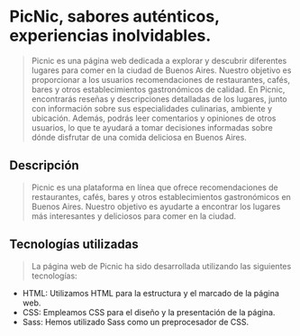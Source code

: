 # PicNic, sabores auténticos, experiencias inolvidables. 
>Picnic es una página web dedicada a explorar y descubrir diferentes lugares para comer en la ciudad de Buenos Aires. Nuestro objetivo es proporcionar a los usuarios recomendaciones de restaurantes, cafés, bares y otros establecimientos gastronómicos de calidad. En Picnic, encontrarás reseñas y descripciones detalladas de los lugares, junto con información sobre sus especialidades culinarias, ambiente y ubicación. Además, podrás leer comentarios y opiniones de otros usuarios, lo que te ayudará a tomar decisiones informadas sobre dónde disfrutar de una comida deliciosa en Buenos Aires.

## Descripción
>Picnic es una plataforma en línea que ofrece recomendaciones de restaurantes, cafés, bares y otros establecimientos gastronómicos en Buenos Aires. Nuestro objetivo es ayudarte a encontrar los lugares más interesantes y deliciosos para comer en la ciudad.

## Tecnologías utilizadas
>La página web de Picnic ha sido desarrollada utilizando las siguientes tecnologías:
- HTML: Utilizamos HTML para la estructura y el marcado de la página web.
- CSS: Empleamos CSS para el diseño y la presentación de la página.
- Sass: Hemos utilizado Sass como un preprocesador de CSS.